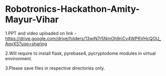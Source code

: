 # Robotronics-Hackathon-Amity-Mayur-Vihar

1.PPT and video uploaded on link -  https://drive.google.com/drive/folders/13wiN7r5NmOh9riCv4WP6VHcQOU_AqyXS?usp=sharing

2.Will require to install flask, pyrebase4, pycryptodome modules in virtual environment.

3.Please save files in respective directories only.
